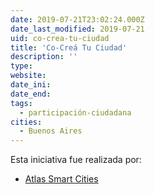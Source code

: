 ```yaml
---
date: 2019-07-21T23:02:24.000Z
date_last_modified: 2019-07-21
uid: co-crea-tu-ciudad
title: 'Co-Creá Tu Ciudad'
description: ''
type: 
website: 
date_ini: 
date_end: 
tags:
  - participación-ciudadana
cities: 
  - Buenos Aires
---
```


Esta iniciativa fue realizada por:

- [Atlas Smart Cities](/organizaciones/atlas-smart-cities)
